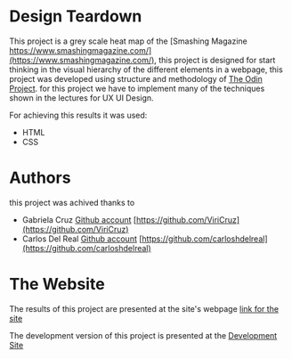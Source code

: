 # Design Teardown

This project is a grey scale heat map of the [Smashing Magazine https://www.smashingmagazine.com/](https://www.smashingmagazine.com/), this project is designed for start thinking in the visual hierarchy of the different elements in a webpage, this project was developed using structure and methodology of [The Odin Project](https://www.theodinproject.com/). for this project we have to implement many of the techniques shown in the lectures for UX UI Design.

For achieving this results it was used:

* HTML
* CSS

# Authors

this project was achived thanks to 

* Gabriela Cruz [Github account](https://github.com/ViriCruz) [https://github.com/ViriCruz](https://github.com/ViriCruz)
* Carlos Del Real [Github account](https://github.com/carloshdelreal) [https://github.com/carloshdelreal](https://github.com/carloshdelreal) 

# The Website

The results of this project are presented at the site's webpage [link for the site](https://carloshdelreal.github.io/design-teardown/)

The development version of this project is presented at the [Development Site](https://raw.githack.com/carloshdelreal/design-teardown/development/index.html)

